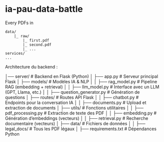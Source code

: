 # ia-pau-data-battle


Every PDFs in

```
data/
    |_ raw/
        |_ first.pdf
        |_ second.pdf
        |_ ...
services/
...
```

Architecture du backend : 

│── server/                      # Backend en Flask (Python)
│   ├── app.py                    # Serveur principal Flask
│   ├── models/                    # Modèles IA & NLP
│   │   ├── rag_model.py           # Pipeline RAG (embedding + retrieval)
│   │   ├── llm_model.py           # Interface avec un LLM (GPT, Llama, etc.)
│   │   ├── question_generator.py  # Génération de questions
│   ├── routes/                    # Routes API Flask
│   │   ├── chatbot.py             # Endpoints pour la conversation IA
│   │   ├── documents.py           # Upload et extraction de documents
│   ├── utils/                     # Fonctions utilitaires
│   │   ├── pdf_processing.py      # Extraction de texte des PDF
│   │   ├── embedding.py           # Génération d’embeddings (vecteurs)
│   │   ├── retrieval.py           # Recherche documentaire (vecteurs)
│   ├── data/                      # Fichiers de données
│   │   ├── legal_docs/            # Tous les PDF légaux
│   ├── requirements.txt           # Dépendances Python


